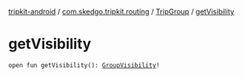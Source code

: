 [tripkit-android](../../index.md) / [com.skedgo.tripkit.routing](../index.md) / [TripGroup](index.md) / [getVisibility](./get-visibility.md)

# getVisibility

`open fun getVisibility(): `[`GroupVisibility`](../-group-visibility/index.md)`!`
